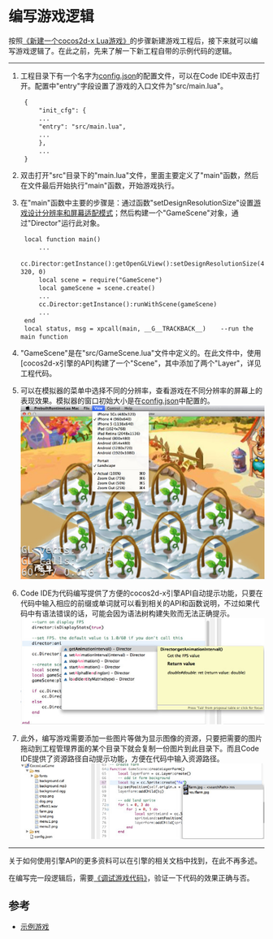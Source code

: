 编写游戏逻辑
=======

按照[《新建一个cocos2d-x Lua游戏》](../1-creating-a-cocos-game/zh.md)的步骤新建游戏工程后，接下来就可以编写游戏逻辑了。在此之前，先来了解一下新工程自带的示例代码的逻辑。

-------------------

1. 工程目录下有一个名字为[config.json](../../function-guides/runtime/config/zh.md)的配置文件，可以在Code IDE中双击打开。配置中"entry"字段设置了游戏的入口文件为"src/main.lua"。 

        {
            "init_cfg": {
            ...
            "entry": "src/main.lua",
            ...
            },
            ...
        }
  
2. 双击打开"src"目录下的"main.lua"文件，里面主要定义了"main"函数，然后在文件最后开始执行"main"函数，开始游戏执行。
3. 在"main"函数中主要的步骤是：通过函数"setDesignResolutionSize"设置[游戏设计分辨率和屏幕适配模式](../../../framework/native/v3/multi-resolution/zh.md)；然后构建一个"GameScene"对象，通过"Director"运行此对象。  

        local function main()
            ...
            cc.Director:getInstance():getOpenGLView():setDesignResolutionSize(480, 320, 0)
            local scene = require("GameScene")
            local gameScene = scene.create()
            ...
            cc.Director:getInstance():runWithScene(gameScene)
            ...
        end
        local status, msg = xpcall(main, __G__TRACKBACK__)    --run the main function
        
4. "GameScene"是在"src/GameScene.lua"文件中定义的。在此文件中，使用[cocos2d-x引擎的API]构建了一个"Scene"，其中添加了两个"Layer"，详见工程代码。
5. 可以在模拟器的菜单中选择不同的分辨率，查看游戏在不同分辨率的屏幕上的表现效果。模拟器的窗口初始大小是在[config.json](../../function-guides/runtime/config/zh.md)中配置的。  
  ![](./res/lua-multi-reso.jpg)
5. Code IDE为代码编写提供了方便的cocos2d-x引擎API自动提示功能，只要在代码中输入相应的前缀或单词就可以看到相关的API和函数说明，不过如果代码中有语法错误的话，可能会因为语法树构建失败而无法正确提示。  
  ![](./res/lua-autocode.jpg)
6. 此外，编写游戏需要添加一些图片等做为显示图像的资源，只要把需要的图片拖动到工程管理界面的某个目录下就会复制一份图片到此目录下。而且Code IDE提供了资源路径自动提示功能，方便在代码中输入资源路径。  
  ![](./res/lua-autopath.jpg)

-----------------
关于如何使用引擎API的更多资料可以在引擎的相关文档中找到，在此不再多述。

在编写完一段逻辑后，需要[《调试游戏代码》](../3-debugging/zh.md)，验证一下代码的效果正确与否。

参考
--------
* [示例游戏](https://github.com/cocoscodeide/EarthWarrior3DLua)

